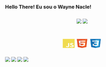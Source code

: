### Hello There! Eu sou o Wayne Nacle!

##

<a href='https://github.com/WayneNtkM'></a>

##

  <div align='center'>
    <img height="180em" src="https://github-readme-stats.vercel.app/api?username=waynentkm&show_icons=true&theme=dracula&include_all_commits=true&count_private=true"/>
    <img height="180em" src="https://github-readme-stats.vercel.app/api/top-langs/?username=waynentkm&layout=compact&langs_count=7&theme=dracula"/>
  </div>
  
  ##
  
  <div style="display: inline_block" align='center'><br>
    <img align="center" alt="Wayne-Js" height="30" width="40" src="https://raw.githubusercontent.com/devicons/devicon/master/icons/javascript/javascript-plain.svg">
    <img align="center" alt="Wayne-HTML" height="30" width="40" src="https://raw.githubusercontent.com/devicons/devicon/master/icons/html5/html5-original.svg">
    <img align="center" alt="Wayne-CSS" height="30" width="40" src="https://raw.githubusercontent.com/devicons/devicon/master/icons/css3/css3-original.svg">
  </div>
  
  ##
  
  <div>
    <a href='https://www.linkedin.com/in/wayne-nacle-20823a232/' target='_blank'><img src='https://img.shields.io/badge/LinkedIn-0077B5?style=for-the-badge&logo=linkedin&logoColor=white' target='_blank'></a>
    <a href='LeRenardWayne#8295' target='_blank'><img src='https://img.shields.io/badge/Discord-7289DA?style=for-the-badge&logo=discord&logoColor=white' target='_blank'></a>
    <a href='https://www.instagram.com/ntkwayne/' target='_blank'><img src='https://img.shields.io/badge/Instagram-E4405F?style=for-the-badge&logo=instagram&logoColor=white' target='_blank'></a>
    <a href='mailto: waynentk@gmail.com' target='_blank'><img src='https://img.shields.io/badge/Gmail-D14836?style=for-the-badge&logo=gmail&logoColor=white'target='_blank'></a>
  </div>
